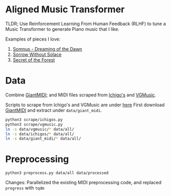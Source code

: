 # Aligned Music Transformer

TLDR; Use Reinforcement Learning From Human Feedback (RLHF) to tune a Music Transformer to generate Piano music that I like. 

Examples of pieces I love:
1. [Somnus - Dreaming of the Dawn](https://www.youtube.com/watch?v=PgWa9HoZMU0)
2. [Sorrow Without Solace](https://www.youtube.com/watch?v=35sjWiTKCKc)
3. [Secret of the Forest](https://www.youtube.com/watch?v=3vgTnT5iKQc)


# Data
Combine [GiantMIDI](https://github.com/bytedance/GiantMIDI-Piano); and MIDI files scraped from [Ichigo's](https://ichigos.com/sheets/) and [VGMusic](http://www.vgmusic.com/music/other/miscellaneous/piano/).

Scripts to scrape from Ichigo's and VGMusic are under [here](./scrape/)
First download [GiantMIDI](https://github.com/bytedance/GiantMIDI-Piano) and extract under `data/giant_midi`.

```bash
python3 scrape/ichigos.py
python3 scrape/vgmusic.py
ln -s data/vgmusic/* data/all/
ln -s data/ichigos/* data/all/
ln -s data/giant_midi/* data/all/
```

# Preprocessing

`python3 preprocess.py data/all data/processed`

Changes: Parallelized the existing MIDI preprocessing code, and replaced `progress` with `tqdm`